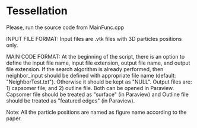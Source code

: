 # Tessellation

Please, run the source code from MainFunc.cpp

INPUT FILE FORMAT: Input files are .vtk files with 3D particles positions only.

MAIN CODE FORMAT: At the beginning of the script, there is an option to define the input file name, input file extension, output file name, and output file extension. If the search algorithm is already performed, then neighbor_input should be defined with appropriate file name (default: "NeighborTest.txt"). Otherwise it should be kept as "NULL". Output files are: 1) capsomer file; and 2) outline file. Both can be opened in Paraview. Capsomer file should be treated as "surface" (in Paraview) and Outline file should be treated as "featured edges" (in Paraview).

Note: All the particle positions are named as figure name according to the paper. 
